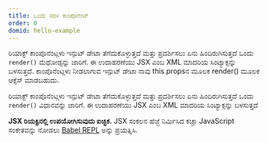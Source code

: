 ```yaml
---
title: ಒಂದು ಸರಳ ಕಾಂಪೊನೆಂಟ್
order: 0
domid: hello-example
---
```


ರಿಯಾಕ್ಟ್ ಕಾಂಪೊನೆಂಟ್ಗಳು ಇನ್ಪುಟ್ ಡೇಟಾ ತೆಗೆದುಕೊಳ್ಳುತ್ತದೆ ಮತ್ತು ಪ್ರದರ್ಶಿಸಲು ಏನು ಹಿಂದಿರುಗಿಸುತ್ತದೆ ಒಂದು `render()` ಮೆಥೋಡ್ಸನ್ನು ಜಾರಿಗೆ. ಈ ಉದಾಹರಣೆಯು JSX ಎಂಬ XML ಮಾದರಿಯ ಸಿಂಟ್ಯಾಕ್ಸನ್ನು ಬಳಸುತ್ತದೆ. ಕಾಂಪೊನೆಂಟ್ಗಳು ನೀಡಲಾಗುವ ಇನ್ಪುಟ್ ಡೇಟಾ ನಾವು this.propsನ ಮೂಲಕ render() ಮೂಲಕ ಆಕ್ಸೆಸ್ ಮಾಡಬಹುದು.

ರಿಯಾಕ್ಟ್ ಕಾಂಪೊನೆಂಟ್ಗಳು ಇನ್ಪುಟ್ ಡೇಟಾ ತೆಗೆದುಕೊಳ್ಳುತ್ತದೆ ಮತ್ತು ಪ್ರದರ್ಶಿಸಲು ಏನು ಹಿಂದಿರುಗಿಸುತ್ತದೆ ಒಂದು `render()` ವಿಧಾನವನ್ನು ಜಾರಿಗೆ. ಈ ಉದಾಹರಣೆಯು JSX ಎಂಬ XML ಮಾದರಿಯ ಸಿಂಟ್ಯಾಕ್ಸನ್ನು ಬಳಸುತ್ತದೆ

**JSX ರಿಯಕ್ಟಿನಲ್ಲಿ ಉಪಯೋಗಿಸುವುದು ಐಚ್ಛಿಕ.** JSX ಸಂಕಲನ ಹೆಜ್ಜೆ ನಿರ್ಮಿಸಿದ ಕಚ್ಚಾ JavaScript ಸಂಕೇತವನ್ನು ನೋಡಲು [Babel REPL](babel://es5-syntax-example) ಅನ್ನು ಪ್ರಯತ್ನಿಸಿ.
